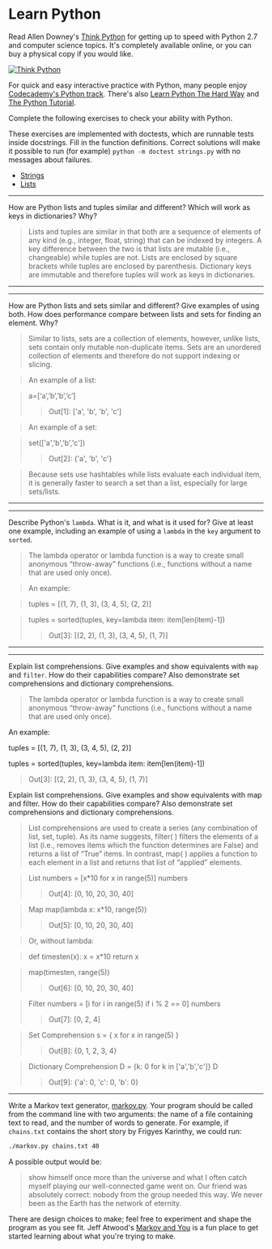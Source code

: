 # Learn Python

Read Allen Downey's [Think Python](http://www.greenteapress.com/thinkpython/) for getting up to speed with Python 2.7 and computer science topics. It's completely available online, or you can buy a physical copy if you would like.

[![Think Python](img/think_python.png)](http://www.greenteapress.com/thinkpython/)

For quick and easy interactive practice with Python, many people enjoy [Codecademy's Python track](http://www.codecademy.com/en/tracks/python). There's also [Learn Python The Hard Way](http://learnpythonthehardway.org/book/) and [The Python Tutorial](https://docs.python.org/2/tutorial/).

Complete the following exercises to check your ability with Python.

These exercises are implemented with doctests, which are runnable tests inside docstrings. Fill in the function definitions. Correct solutions will make it possible to run (for example) `python -m doctest strings.py` with no messages about failures.

 * [Strings](python/strings.py)
 * [Lists](python/lists.py)


---

How are Python lists and tuples similar and different? Which will work as keys in dictionaries? Why?

>Lists and tuples are similar in that both are a sequence of elements of any kind (e.g., integer, float, string) that can be indexed by integers.  A key difference between the two is that lists are mutable (i.e., changeable) while tuples are not.  Lists are enclosed by square brackets while tuples are enclosed by parenthesis.  Dictionary keys are immutable and therefore tuples will work as keys in dictionaries.


---


---

How are Python lists and sets similar and different? Give examples of using both. How does performance compare between lists and sets for finding an element. Why?

>Similar to lists, sets are a collection of elements, however, unlike lists, sets contain only mutable non-duplicate items.  Sets are an unordered collection of elements and therefore do not support indexing or slicing.  

>An example of a list:

>a=[‘a’,’b’,’b’,’c’]
>>Out[1]: ['a', 'b', 'b', 'c']

>An example of a set:

>set(['a','b','b','c'])
>>Out[2]: {'a', 'b', 'c'}

>Because sets use hashtables while lists evaluate each individual item, it is generally faster to search a set than a list, especially for large sets/lists.


---


---

Describe Python's `lambda`. What is it, and what is it used for? Give at least one example, including an example of using a `lambda` in the `key` argument to `sorted`.

>The lambda operator or lambda function is a way to create small anonymous “throw-away” functions (i.e., functions without a name that are used only once). 

>An example:

>tuples =  [(1, 7), (1, 3), (3, 4, 5), (2, 2)]

>tuples = sorted(tuples, key=lambda item: item[len(item)-1])
>>Out[3]: [(2, 2), (1, 3), (3, 4, 5), (1, 7)]


---


---

Explain list comprehensions. Give examples and show equivalents with `map` and `filter`. How do their capabilities compare? Also demonstrate set comprehensions and dictionary comprehensions.

>The lambda operator or lambda function is a way to create small anonymous “throw-away” functions (i.e., functions without a name that are used only once). 

An example:

tuples =  [(1, 7), (1, 3), (3, 4, 5), (2, 2)]

tuples = sorted(tuples, key=lambda item: item[len(item)-1])
 >Out[3]: [(2, 2), (1, 3), (3, 4, 5), (1, 7)]




Explain list comprehensions. Give examples and show equivalents with map and filter. How do their capabilities compare? Also demonstrate set comprehensions and dictionary comprehensions.

>List comprehensions are used to create a series (any combination of list, set, tuple).  As its name suggests, filter( ) filters the elements of a list (i.e., removes items which the function determines are False) and returns a list of “True” items.  In contrast, map( ) applies a function to each element in a list and returns that list of “applied” elements. 

>List
>numbers = [x*10 for x in range(5)]
>numbers
>>Out[4]: [0, 10, 20, 30, 40]

>Map
>map(lambda x: x*10, range(5))
>>Out[5]: [0, 10, 20, 30, 40]

>Or, without lambda:

>def timesten(x):
>    x = x*10
>    return x

>map(timesten, range(5))
>>Out[6]: [0, 10, 20, 30, 40]

>Filter
>numbers = [i for i in range(5) if i % 2 == 0]
>numbers
>>Out[7]: [0, 2, 4]

>Set Comprehension
>s = { x for x in range(5) }
>>Out[8]: {0, 1, 2, 3, 4}

>Dictionary Comprehension
>D = {k: 0 for k in ['a','b','c']}
>D
>>Out[9]: {'a': 0, 'c': 0, 'b': 0}

---


Write a Markov text generator, [markov.py](python/markov.py). Your program should be called from the command line with two arguments: the name of a file containing text to read, and the number of words to generate. For example, if `chains.txt` contains the short story by Frigyes Karinthy, we could run:

```bash
./markov.py chains.txt 40
```

A possible output would be:

> show himself once more than the universe and what I often catch myself playing our well-connected game went on. Our friend was absolutely correct: nobody from the group needed this way. We never been as the Earth has the network of eternity.

There are design choices to make; feel free to experiment and shape the program as you see fit. Jeff Atwood's [Markov and You](http://blog.codinghorror.com/markov-and-you/) is a fun place to get started learning about what you're trying to make.
